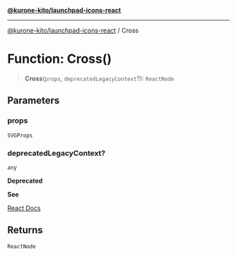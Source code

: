 [**@kurone-kito/launchpad-icons-react**](../README.md)

***

[@kurone-kito/launchpad-icons-react](../globals.md) / Cross

# Function: Cross()

> **Cross**(`props`, `deprecatedLegacyContext`?): `ReactNode`

## Parameters

### props

`SVGProps`

### deprecatedLegacyContext?

`any`

**Deprecated**

**See**

[React Docs](https://legacy.reactjs.org/docs/legacy-context.html#referencing-context-in-lifecycle-methods)

## Returns

`ReactNode`
